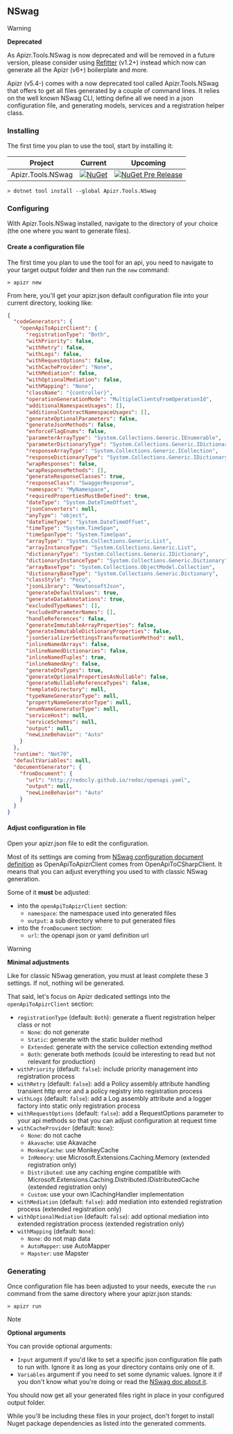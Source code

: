 ﻿## NSwag

>[!WARNING]
> **Deprecated**
> 
> As Apizr.Tools.NSwag is now deprecated and will be removed in a future version, please consider using [Refitter](tools_refitter.md) (v1.2+) instead which now can generate all the Apizr (v6+) boilerplate and more.

Apizr (v5.4-) comes with a now deprecated tool called Apizr.Tools.NSwag that offers to get all files generated by a couple of command lines.
It relies on the well known NSwag CLI, letting define all we need in a json configuration file, and generating models, services and a registration helper class.

### Installing

The first time you plan to use the tool, start by installing it:

|Project|Current|Upcoming|
|-------|-----|-----|
|Apizr.Tools.NSwag|[![NuGet](https://img.shields.io/nuget/v/Apizr.Tools.NSwag.svg)](https://www.nuget.org/packages/Apizr.Tools.NSwag/)|[![NuGet Pre Release](https://img.shields.io/nuget/vpre/Apizr.Tools.NSwag.svg)](https://www.nuget.org/packages/Apizr.Tools.NSwag/)|

```console
> dotnet tool install --global Apizr.Tools.NSwag
```

### Configuring

With Apizr.Tools.NSwag installed, navigate to the directory of your choice (the one where you want to generate files).

#### Create a configuration file

The first time you plan to use the tool for an api, you need to navigate to your target output folder and then run the ```new``` command:

```console
> apizr new
```

From here, you'll get your apizr.json default configuration file into your current directory, looking like:

```json
{
  "codeGenerators": {
    "openApiToApizrClient": {
      "registrationType": "Both",
      "withPriority": false,
      "withRetry": false,
      "withLogs": false,
      "withRequestOptions": false,
      "withCacheProvider": "None",
      "withMediation": false,
      "withOptionalMediation": false,
      "withMapping": "None",
      "className": "{controller}",
      "operationGenerationMode": "MultipleClientsFromOperationId",
      "additionalNamespaceUsages": [],
      "additionalContractNamespaceUsages": [],
      "generateOptionalParameters": false,
      "generateJsonMethods": false,
      "enforceFlagEnums": false,
      "parameterArrayType": "System.Collections.Generic.IEnumerable",
      "parameterDictionaryType": "System.Collections.Generic.IDictionary",
      "responseArrayType": "System.Collections.Generic.ICollection",
      "responseDictionaryType": "System.Collections.Generic.IDictionary",
      "wrapResponses": false,
      "wrapResponseMethods": [],
      "generateResponseClasses": true,
      "responseClass": "SwaggerResponse",
      "namespace": "MyNamespace",
      "requiredPropertiesMustBeDefined": true,
      "dateType": "System.DateTimeOffset",
      "jsonConverters": null,
      "anyType": "object",
      "dateTimeType": "System.DateTimeOffset",
      "timeType": "System.TimeSpan",
      "timeSpanType": "System.TimeSpan",
      "arrayType": "System.Collections.Generic.List",
      "arrayInstanceType": "System.Collections.Generic.List",
      "dictionaryType": "System.Collections.Generic.IDictionary",
      "dictionaryInstanceType": "System.Collections.Generic.Dictionary",
      "arrayBaseType": "System.Collections.ObjectModel.Collection",
      "dictionaryBaseType": "System.Collections.Generic.Dictionary",
      "classStyle": "Poco",
      "jsonLibrary": "NewtonsoftJson",
      "generateDefaultValues": true,
      "generateDataAnnotations": true,
      "excludedTypeNames": [],
      "excludedParameterNames": [],
      "handleReferences": false,
      "generateImmutableArrayProperties": false,
      "generateImmutableDictionaryProperties": false,
      "jsonSerializerSettingsTransformationMethod": null,
      "inlineNamedArrays": false,
      "inlineNamedDictionaries": false,
      "inlineNamedTuples": true,
      "inlineNamedAny": false,
      "generateDtoTypes": true,
      "generateOptionalPropertiesAsNullable": false,
      "generateNullableReferenceTypes": false,
      "templateDirectory": null,
      "typeNameGeneratorType": null,
      "propertyNameGeneratorType": null,
      "enumNameGeneratorType": null,
      "serviceHost": null,
      "serviceSchemes": null,
      "output": null,
      "newLineBehavior": "Auto"
    }
  },
  "runtime": "Net70",
  "defaultVariables": null,
  "documentGenerator": {
    "fromDocument": {
      "url": "http://redocly.github.io/redoc/openapi.yaml",
      "output": null,
      "newLineBehavior": "Auto"
    }
  }
}
```

#### Adjust configuration in file

Open your apizr.json file to edit the configuration.

Most of its settings are coming from [NSwag configuration document definition](https://github.com/RicoSuter/NSwag/wiki/NSwag-Configuration-Document) as OpenApiToApizrClient comes from OpenApiToCSharpClient.
It means that you can adjust everything you used to with classic NSwag generation.

Some of it **must** be adjusted:
- into the ```openApiToApizrClient``` section:
  - ```namespace```: the namespace used into generated files
  - ```output```: a sub directory where to put generated files
- into the ```fromDocument``` section:
  - ```url```: the openapi json or yaml definition url

>[!WARNING]
>
>**Minimal adjustments**
>
>Like for classic NSwag generation, you must at least complete these 3 settings. If not, nothing wil be generated.

That said, let's focus on Apizr dedicated settings into the ```openApiToApizrClient``` section:
- ```registrationType``` (default: ```Both```): generate a fluent registration helper class or not
  - ```None```: do not generate
  - ```Static```: generate with the static builder method
  - ```Extended```: generate with the service collection extending method
  - ```Both```: generate both methods (could be interesting to read but not relevant for production)
- ```withPriority``` (default: ```false```): include priority management into registration process
- ```withRetry``` (default: ```false```): add a Policy assembly attribute handling transient http error and a policy registry into registration process
- ```withLogs``` (default: ```false```): add a Log assembly attribute and a logger factory into static only registration process
- ```withRequestOptions``` (default: ```false```): add a RequestOptions parameter to your api methods so that you can adjust configuration at request time
- ```withCacheProvider``` (default: ```None```): 
  - ```None```: do not cache
  - ```Akavache```: use Akavache
  - ```MonkeyCache```: use MonkeyCache
  - ```InMemory```: use Microsoft.Extensions.Caching.Memory (extended registration only)
  - ```Distributed```: use any caching engine compatible with Microsoft.Extensions.Caching.Distributed.IDistributedCache (extended registration only)
  - ```Custom```: use your own ICachingHandler implementation
- ```withMediation``` (default: ```false```): add mediation into extended registration process (extended registration only)
- ```withOptionalMediation``` (default: ```false```): add optional mediation into extended registration process (extended registration only)
- ```withMapping``` (default: ```None```): 
  - ```None```: do not map data
  - ```AutoMapper```: use AutoMapper
  - ```Mapster```: use Mapster

### Generating

Once configuration file has been adjusted to your needs, execute the ```run``` command from the same directory where your apizr.json stands:

```console
> apizr run
```

>[!NOTE]
>
>**Optional arguments**
>
> You can provide optional arguments:
> - ```Input``` argument if you'd like to set a specific json configuration file path to run with. Ignore it as long as your directory contains only one of it. 
> - ```Variables``` argument if you need to set some dynamic values. Ignore it if you don't know what you're doing or read the [NSwag doc about it](https://github.com/RicoSuter/NSwag/wiki/CommandLine#document-variables).

You should now get all your generated files right in place in your configured output folder.

While you'll be including these files in your project, don't forget to install Nuget package dependencies as listed into the generated comments.